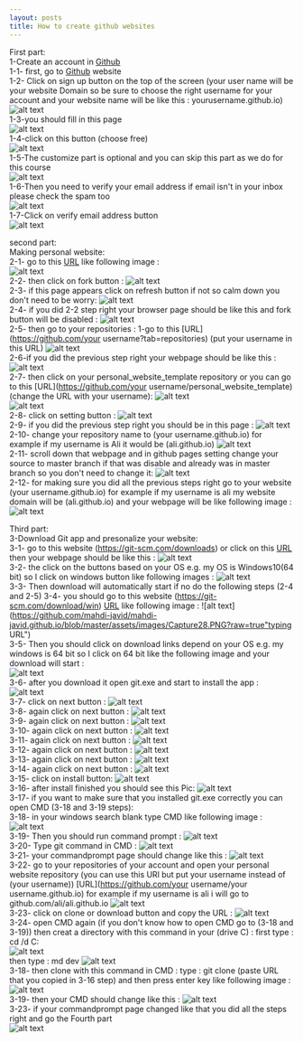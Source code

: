 ```yaml
---
layout: posts
title: How to create github websites 
---
```


First part:<br />
1-Create an account in [Github](https://github.com)<br />
    1-1- first, go to [Github](https://github.com) website <br />
    1-2- Click on sign up button on the top of the screen (your user name will be your website Domain so be sure to choose the right username for your account and your website name will be like this : yourusername.github.io)<br /> 
      ![alt text](https://github.com/mahdi-javid/mahdi-javid.github.io/blob/master/assets/images/Capture.PNG?raw=true "Sign up bottom")<br />
    1-3-you should fill in this page<br />
      ![alt text](https://github.com/mahdi-javid/mahdi-javid.github.io/blob/master/assets/images/Capture1.PNG?raw=true "sign up form")<br />
    1-4-click on this button (choose free)<br />
      ![alt text](https://github.com/mahdi-javid/mahdi-javid.github.io/blob/master/assets/images/Capture2.PNG?raw=true "plan")<br />
    1-5-The customize part is optional and you can skip this part as we do for this course<br />
      ![alt text](https://github.com/mahdi-javid/mahdi-javid.github.io/blob/master/assets/images/Capture3.PNG?raw=true "customize part")<br />
    1-6-Then you need to verify your email address if email isn't in your inbox please check the spam too<br />
      ![alt text](https://github.com/mahdi-javid/mahdi-javid.github.io/blob/master/assets/images/Capture4.PNG?raw=true "verifying email1")<br />
    1-7-Click on verify email address button<br />
      ![alt text](https://github.com/mahdi-javid/mahdi-javid.github.io/blob/master/assets/images/Capture5.PNG?raw=true "verifying email2")<br />

second part:<br />
Making personal website:<br />
2-1- go to this [URL](https://github.com/sauleh/personal_website_template) like following image :<br />
  ![alt text](https://github.com/mahdi-javid/mahdi-javid.github.io/blob/master/assets/images/Capture51.PNG?raw=true "verifying email2")<br />
2-2- then click on fork button :
  ![alt text](https://github.com/mahdi-javid/mahdi-javid.github.io/blob/master/assets/images/Capture52.PNG?raw=true "verifying email2")<br />
2-3- if this page appears click on refresh button if not so calm down you don't need to be worry:
  ![alt text](https://github.com/mahdi-javid/mahdi-javid.github.io/blob/master/assets/images/Capture53.PNG?raw=true "verifying email2")<br />
2-4- if you did 2-2 step right your browser page should be like this and fork button will be disabled :
  ![alt text](https://github.com/mahdi-javid/mahdi-javid.github.io/blob/master/assets/images/Capture54.PNG?raw=true "verifying email2")<br />
2-5- then go to your repositories :
   1-go to this [URL](https://github.com/your username?tab=repositories) (put your username in this URL)
     ![alt text](https://github.com/mahdi-javid/mahdi-javid.github.io/blob/master/assets/images/Capture55.PNG?raw=true "verifying email2")<br />
2-6-if you did the previous step right your webpage should be like this :
  ![alt text](https://github.com/mahdi-javid/mahdi-javid.github.io/blob/master/assets/images/Capture56.PNG?raw=true "verifying email2")<br />
2-7- then click on your personal_website_template repository or you can go to this [URL](https://github.com/your username/personal_website_template)(change the URL with your username):
  ![alt text](https://github.com/mahdi-javid/mahdi-javid.github.io/blob/master/assets/images/Capture57.PNG?raw=true "verifying email2")<br />
  ![alt text](https://github.com/mahdi-javid/mahdi-javid.github.io/blob/master/assets/images/Capture58.PNG?raw=true "verifying email2")<br />
2-8- click on setting button :
  ![alt text](https://github.com/mahdi-javid/mahdi-javid.github.io/blob/master/assets/images/Capture59.PNG?raw=true "verifying email2")<br />
2-9- if you did the previous step right you should be in this page :
  ![alt text](https://github.com/mahdi-javid/mahdi-javid.github.io/blob/master/assets/images/Capture60.PNG?raw=true "verifying email2")<br />
2-10- change your repository name to (your username.github.io) for example if my username is Ali it would be (ali.github.io) 
  ![alt text](https://github.com/mahdi-javid/mahdi-javid.github.io/blob/master/assets/images/Capture61.PNG?raw=true "verifying email2")<br />
2-11- scroll down that webpage and in github pages setting change your source to master branch if that was disable and already was in master branch so you don't need to change it:
  ![alt text](https://github.com/mahdi-javid/mahdi-javid.github.io/blob/master/assets/images/Capture62.PNG?raw=true "verifying email2")<br />
2-12- for making sure you did all the previous steps right go to your website (your username.github.io) for example if my username is ali my website domain will be (ali.github.io) and your webpage will be like following image :
  ![alt text](https://github.com/mahdi-javid/mahdi-javid.github.io/blob/master/assets/images/Capture63.PNG?raw=true "verifying email2")<br />

Third part:<br />
3-Download Git app and presonalize your website: <br />
    3-1- go to this website (https://git-scm.com/downloads) or click on this [URL](https://git-scm.com/downloads) then your webpage should be like this :
      ![alt text](https://github.com/mahdi-javid/mahdi-javid.github.io/blob/master/assets/images/Capture26.PNG?raw=true  "typing URL")<br />
    3-2- the click on the buttons based on your OS e.g. my OS is Windows10(64 bit) so I click on windows button like following images :
      ![alt text](https://github.com/mahdi-javid/mahdi-javid.github.io/blob/master/assets/images/Capture27.PNG?raw=true  "typing URL")<br />
    3-3- Then download will automatically start if no do the following steps (2-4 and 2-5)
    3-4- you should go to this website (https://git-scm.com/download/win) [URL](https://git-scm.com/download/win) like following image :
    ![alt text](https://github.com/mahdi-javid/mahdi-javid.github.io/blob/master/assets/images/Capture28.PNG?raw=true"typing URL")<br />
    3-5- Then you should click on download links depend on your OS e.g. my windows is 64 bit so I click on 64 bit like the following image and your download will start :<br />
      ![alt text](https://github.com/mahdi-javid/mahdi-javid.github.io/blob/master/assets/images/Capture29.PNG?raw=true  "typing URL")<br />
    3-6- after you download it open git.exe and start to install the app :
    ![alt text](https://github.com/mahdi-javid/mahdi-javid.github.io/blob/master/assets/images/Capture30.PNG?raw=true  "typing URL")<br />
    3-7- click on next button :
    ![alt text](https://github.com/mahdi-javid/mahdi-javid.github.io/blob/master/assets/images/Capture31.PNG?raw=true  "typing URL")<br />
    3-8- again click on next button :
    ![alt text](https://github.com/mahdi-javid/mahdi-javid.github.io/blob/master/assets/images/Capture32.PNG?raw=true  "typing URL")<br />
    3-9- again click on next button :
    ![alt text](https://github.com/mahdi-javid/mahdi-javid.github.io/blob/master/assets/images/Capture33.PNG?raw=true  "typing URL")<br />
    3-10- again click on next button :
    ![alt text](https://github.com/mahdi-javid/mahdi-javid.github.io/blob/master/assets/images/Capture34.PNG?raw=true  "typing URL")<br />
    3-11- again click on next button :
    ![alt text](https://github.com/mahdi-javid/mahdi-javid.github.io/blob/master/assets/images/Capture35.PNG?raw=true  "typing URL")<br />
    3-12- again click on next button :
    ![alt text](https://github.com/mahdi-javid/mahdi-javid.github.io/blob/master/assets/images/Capture36.PNG?raw=true  "typing URL")<br />
    3-13- again click on next button :
    ![alt text](https://github.com/mahdi-javid/mahdi-javid.github.io/blob/master/assets/images/Capture37.PNG?raw=true  "typing URL")<br />
    3-14- again click on next button :
    ![alt text](https://github.com/mahdi-javid/mahdi-javid.github.io/blob/master/assets/images/Capture38.PNG?raw=true  "typing URL")<br />
    3-15- click on install button:
    ![alt text](https://github.com/mahdi-javid/mahdi-javid.github.io/blob/master/assets/images/Capture39.PNG?raw=true  "typing URL")<br />
    3-16- after install finished you should see this Pic:
    ![alt text](https://github.com/mahdi-javid/mahdi-javid.github.io/blob/master/assets/images/Capture40.PNG?raw=true  "typing URL")<br />
    3-17- if you want to make sure that you installed git.exe correctly you can open CMD (3-18 and 3-19 steps):<br />
    3-18- in your windows search blank type CMD like following image :
    ![alt text](https://github.com/mahdi-javid/mahdi-javid.github.io/blob/master/assets/images/Capture41.PNG?raw=true  "typing URL")<br />
    3-19- Then you should run command prompt :
    ![alt text](https://github.com/mahdi-javid/mahdi-javid.github.io/blob/master/assets/images/Capture42.PNG?raw=true  "typing URL")<br />
    3-20- Type git command in CMD :
    ![alt text](https://github.com/mahdi-javid/mahdi-javid.github.io/blob/master/assets/images/Capture43.PNG?raw=true  "typing URL")<br />
    3-21- your commandprompt page should change like this :
    ![alt text](https://github.com/mahdi-javid/mahdi-javid.github.io/blob/master/assets/images/Capture44.PNG?raw=true  "typing URL")<br />
    3-22-  go to your repositories of your account and open your personal website repository (you can use this URl but put your username instead of (your username)) [URL](https://github.com/your username/your username.github.io)
    for example if my username is ali i will go to github.com/ali/ali.github.io
        ![alt text](https://github.com/mahdi-javid/mahdi-javid.github.io/blob/master/assets/images/Capture64.PNG?raw=true  "typing URL")<br />
    3-23- click on clone or download button and copy the URL :
      ![alt text](https://github.com/mahdi-javid/mahdi-javid.github.io/blob/master/assets/images/Capture65.PNG?raw=true  "typing URL")<br />
    3-24- open CMD again (if you don't know how to open CMD go to (3-18 and 3-19)) then creat a directory with this command in your (drive C) :
        first type : cd /d C:\
        ![alt text](https://github.com/mahdi-javid/mahdi-javid.github.io/blob/master/assets/images/Capture45.PNG?raw=true "repository")<br />
        then type : md dev
        ![alt text](https://github.com/mahdi-javid/mahdi-javid.github.io/blob/master/assets/images/Capture46.PNG?raw=true "repository")<br />
3-18- then clone with this command in CMD :
        type : git clone (paste URL that you copied in 3-16 step) and then press enter key like following image :
        ![alt text](https://github.com/mahdi-javid/mahdi-javid.github.io/blob/master/assets/images/Capture47.PNG?raw=true "repository")<br />
3-19- then your CMD should change like this :
    ![alt text](https://github.com/mahdi-javid/mahdi-javid.github.io/blob/master/assets/images/Capture48.PNG?raw=true "repository")<br />
3-23- if your commandprompt page changed like that you did all the steps right and go the Fourth part<br />
    ![alt text](https://github.com/mahdi-javid/mahdi-javid.github.io/blob/master/assets/images/Capture48.PNG?raw=true  "typing URL")<br />